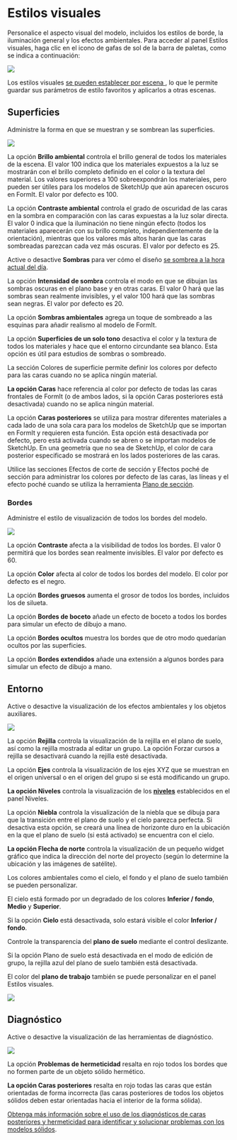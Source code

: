 # Estilos visuales

Personalice el aspecto visual del modelo, incluidos los estilos de borde, la iluminación general y los efectos ambientales. Para acceder al panel Estilos visuales, haga clic en el icono de gafas de sol de la barra de paletas, como se indica a continuación:

![](../.gitbook/assets/20200307-visual-styles-icon.png)

Los estilos visuales [se pueden establecer por escena ](https://windows.help.formit.autodesk.com/building-the-farnsworth-house/visual-settings), lo que le permite guardar sus parámetros de estilo favoritos y aplicarlos a otras escenas.

## Superficies

Administre la forma en que se muestran y se sombrean las superficies.

![](<../.gitbook/assets/visual\_styles (1).png>)

La opción **Brillo ambiental** controla el brillo general de todos los materiales de la escena. El valor 100 indica que los materiales expuestos a la luz se mostrarán con el brillo completo definido en el color o la textura del material. Los valores superiores a 100 sobreexpondrán los materiales, pero pueden ser útiles para los modelos de SketchUp que aún aparecen oscuros en FormIt. El valor por defecto es 100.

La opción **Contraste ambiental** controla el grado de oscuridad de las caras en la sombra en comparación con las caras expuestas a la luz solar directa. El valor 0 indica que la iluminación no tiene ningún efecto (todos los materiales aparecerán con su brillo completo, independientemente de la orientación), mientras que los valores más altos harán que las caras sombreadas parezcan cada vez más oscuras. El valor por defecto es 25.

Active o desactive **Sombras** para ver cómo el diseño [se sombrea a la hora actual del día](https://windows.help.formit.autodesk.com/v/spanish/tool-library/shadows).

La opción **Intensidad de sombra** controla el modo en que se dibujan las sombras oscuras en el plano base y en otras caras. El valor 0 hará que las sombras sean realmente invisibles, y el valor 100 hará que las sombras sean negras. El valor por defecto es 20.

La opción **Sombras ambientales** agrega un toque de sombreado a las esquinas para añadir realismo al modelo de FormIt.

La opción **Superficies de un solo tono** desactiva el color y la textura de todos los materiales y hace que el entorno circundante sea blanco. Esta opción es útil para estudios de sombras o sombreado.

La sección Colores de superficie permite definir los colores por defecto para las caras cuando no se aplica ningún material.

**La opción Caras** hace referencia al color por defecto de todas las caras frontales de FormIt (o de ambos lados, si la opción Caras posteriores está desactivada) cuando no se aplica ningún material.

La opción **Caras posteriores** se utiliza para mostrar diferentes materiales a cada lado de una sola cara para los modelos de SketchUp que se importan en FormIt y requieren esta función. Esta opción está desactivada por defecto, pero está activada cuando se abren o se importan modelos de SketchUp. En una geometría que no sea de SketchUp, el color de cara posterior especificado se mostrará en los lados posteriores de las caras.

Utilice las secciones Efectos de corte de sección y Efectos poché de sección para administrar los colores por defecto de las caras, las líneas y el efecto poché cuando se utiliza la herramienta [Plano de sección](section-planes.md).

### Bordes

Administre el estilo de visualización de todos los bordes del modelo.

![](../.gitbook/assets/edges.png)

La opción **Contraste** afecta a la visibilidad de todos los bordes. El valor 0 permitirá que los bordes sean realmente invisibles. El valor por defecto es 60.

La opción **Color** afecta al color de todos los bordes del modelo. El color por defecto es el negro.

La opción **Bordes gruesos** aumenta el grosor de todos los bordes, incluidos los de silueta.

La opción **Bordes de boceto** añade un efecto de boceto a todos los bordes para simular un efecto de dibujo a mano.

La opción **Bordes ocultos** muestra los bordes que de otro modo quedarían ocultos por las superficies.

La opción **Bordes extendidos** añade una extensión a algunos bordes para simular un efecto de dibujo a mano.

## Entorno

Active o desactive la visualización de los efectos ambientales y los objetos auxiliares.

![](../.gitbook/assets/visual-styles1.PNG)

La opción **Rejilla** controla la visualización de la rejilla en el plano de suelo, así como la rejilla mostrada al editar un grupo. La opción Forzar cursos a rejilla se desactivará cuando la rejilla esté desactivada.

La opción **Ejes** controla la visualización de los ejes XYZ que se muestran en el origen universal o en el origen del grupo si se está modificando un grupo.

**La opción Niveles** controla la visualización de los [**niveles**](levels-and-area.md) establecidos en el panel Niveles.

La opción **Niebla** controla la visualización de la niebla que se dibuja para que la transición entre el plano de suelo y el cielo parezca perfecta. Si desactiva esta opción, se creará una línea de horizonte duro en la ubicación en la que el plano de suelo (si está activado) se encuentra con el cielo.

**La opción Flecha de norte** controla la visualización de un pequeño widget gráfico que indica la dirección del norte del proyecto (según lo determine la ubicación y las imágenes de satélite).

Los colores ambientales como el cielo, el fondo y el plano de suelo también se pueden personalizar.

El cielo está formado por un degradado de los colores **Inferior / fondo**, **Medio** y **Superior**.

Si la opción **Cielo** está desactivada, solo estará visible el color **Inferior / fondo**.

Controle la transparencia del **plano de suelo** mediante el control deslizante.

Si la opción Plano de suelo está desactivada en el modo de edición de grupo, la rejilla azul del plano de suelo también está desactivada.

El color del **plano de trabajo** también se puede personalizar en el panel Estilos visuales.

![](<../.gitbook/assets/Visual styles - ground plane transparency.png>)

## Diagnóstico

Active o desactive la visualización de las herramientas de diagnóstico.

![](../.gitbook/assets/diagnostics.png)

La opción **Problemas de hermeticidad** resalta en rojo todos los bordes que no formen parte de un objeto sólido hermético.

**La opción Caras posteriores** resalta en rojo todas las caras que están orientadas de forma incorrecta (las caras posteriores de todos los objetos sólidos deben estar orientadas hacia el interior de la forma sólida).

[Obtenga más información sobre el uso de los diagnósticos de caras posteriores y hermeticidad para identificar y solucionar problemas con los modelos sólidos](https://formit.autodesk.com/blog/post/repairing-solid-models).
